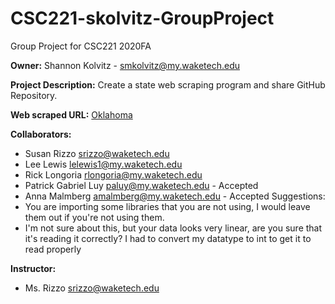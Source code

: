 # CSC221-skolvitz-GroupProject

Group Project for CSC221 2020FA

**Owner:** Shannon Kolvitz - smkolvitz@my.waketech.edu

**Project Description:** Create a state web scraping program and share GitHub Repository.

**Web scraped URL:** [Oklahoma](https://en.wikipedia.org/wiki/Oklahoma)

**Collaborators:**

- Susan Rizzo           srizzo@waketech.edu
- Lee Lewis             lelewis1@my.waketech.edu
- Rick Longoria         rlongoria@my.waketech.edu
- Patrick Gabriel Luy   paluy@my.waketech.edu - Accepted
- Anna Malmberg         amalmberg@my.waketech.edu  - Accepted
Suggestions:
- You are importing some libraries that you are not using, I would leave them out if you're not using them.
- I'm not sure about this, but your data looks very linear, are you sure that it's reading it correctly? I had to convert my datatype to int to get it to read properly

**Instructor:**
- Ms. Rizzo             srizzo@waketech.edu
